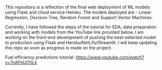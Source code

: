 This repository is a reflection of the final web deployment of ML models using Flask and cloud service Heroku. The models deployed are - Linear Regression, Decision Tree, Random Forest and Support Vector Machines.

Currently, I have followed the steps of the tutorial for EDA, data preparation and working with models from the YouTube link provided below. I am working on the front-end development of pushing the best-selected model to production using Flask and Heroku/NetLify/Streamlit. I will keep updating this repo as soon as progress is made on the project.

Fuel efficiency predictions tutorial: https://www.youtube.com/watch?v=7nAFhUl70Lk
